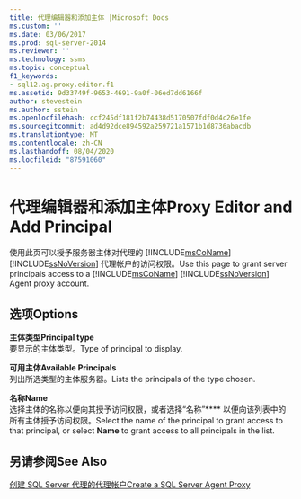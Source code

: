 ```yaml
---
title: 代理编辑器和添加主体 |Microsoft Docs
ms.custom: ''
ms.date: 03/06/2017
ms.prod: sql-server-2014
ms.reviewer: ''
ms.technology: ssms
ms.topic: conceptual
f1_keywords:
- sql12.ag.proxy.editor.f1
ms.assetid: 9d33749f-9653-4691-9a0f-06ed7dd6166f
author: stevestein
ms.author: sstein
ms.openlocfilehash: ccf245df181f2b74438d5170507fdf0d4c26e1fe
ms.sourcegitcommit: ad4d92dce894592a259721a1571b1d8736abacdb
ms.translationtype: MT
ms.contentlocale: zh-CN
ms.lasthandoff: 08/04/2020
ms.locfileid: "87591060"
---
```

# <a name="proxy-editor-and--add-principal"></a><span data-ttu-id="8790b-102">代理编辑器和添加主体</span><span class="sxs-lookup"><span data-stu-id="8790b-102">Proxy Editor and  Add Principal</span></span>
  <span data-ttu-id="8790b-103">使用此页可以授予服务器主体对代理的 [!INCLUDE[msCoName](../../includes/msconame-md.md)] [!INCLUDE[ssNoVersion](../../includes/ssnoversion-md.md)] 代理帐户的访问权限。</span><span class="sxs-lookup"><span data-stu-id="8790b-103">Use this page to grant server principals access to a [!INCLUDE[msCoName](../../includes/msconame-md.md)] [!INCLUDE[ssNoVersion](../../includes/ssnoversion-md.md)] Agent proxy account.</span></span>  
  
## <a name="options"></a><span data-ttu-id="8790b-104">选项</span><span class="sxs-lookup"><span data-stu-id="8790b-104">Options</span></span>  
 <span data-ttu-id="8790b-105">**主体类型**</span><span class="sxs-lookup"><span data-stu-id="8790b-105">**Principal type**</span></span>  
 <span data-ttu-id="8790b-106">要显示的主体类型。</span><span class="sxs-lookup"><span data-stu-id="8790b-106">Type of principal to display.</span></span>  
  
 <span data-ttu-id="8790b-107">**可用主体**</span><span class="sxs-lookup"><span data-stu-id="8790b-107">**Available Principals**</span></span>  
 <span data-ttu-id="8790b-108">列出所选类型的主体服务器。</span><span class="sxs-lookup"><span data-stu-id="8790b-108">Lists the principals of the type chosen.</span></span>  
  
 <span data-ttu-id="8790b-109">**名称**</span><span class="sxs-lookup"><span data-stu-id="8790b-109">**Name**</span></span>  
 <span data-ttu-id="8790b-110">选择主体的名称以便向其授予访问权限，或者选择“名称”\*\*\*\* 以便向该列表中的所有主体授予访问权限。</span><span class="sxs-lookup"><span data-stu-id="8790b-110">Select the name of the principal to grant access to that principal, or select **Name** to grant access to all principals in the list.</span></span>  
  
## <a name="see-also"></a><span data-ttu-id="8790b-111">另请参阅</span><span class="sxs-lookup"><span data-stu-id="8790b-111">See Also</span></span>  
 [<span data-ttu-id="8790b-112">创建 SQL Server 代理的代理帐户</span><span class="sxs-lookup"><span data-stu-id="8790b-112">Create a SQL Server Agent Proxy</span></span>](create-a-sql-server-agent-proxy.md)  
  
  
